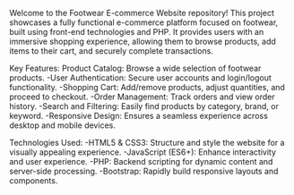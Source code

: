 Welcome to the Footwear E-commerce Website repository! This project showcases a fully functional e-commerce platform focused on footwear, built using front-end technologies and PHP. It provides users with an immersive shopping experience, allowing them to browse products, add items to their cart, and securely complete transactions.

Key Features:
Product Catalog: Browse a wide selection of footwear products.
-User Authentication: Secure user accounts and login/logout functionality.
-Shopping Cart: Add/remove products, adjust quantities, and proceed to checkout.
-Order Management: Track orders and view order history.
-Search and Filtering: Easily find products by category, brand, or keyword.
-Responsive Design: Ensures a seamless experience across desktop and mobile devices.

Technologies Used:
-HTML5 & CSS3: Structure and style the website for a visually appealing experience.
-JavaScript (ES6+): Enhance interactivity and user experience.
-PHP: Backend scripting for dynamic content and server-side processing.
-Bootstrap: Rapidly build responsive layouts and components.


